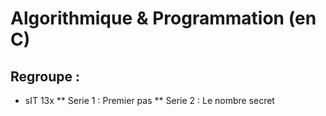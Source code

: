# Algorithmique & Programmation (en C)

## Regroupe :
* sIT 13x 
** Serie 1 : Premier pas
** Serie 2 : Le nombre secret